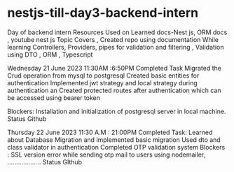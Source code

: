 # nestjs-till-day3-backend-intern
Day of backend intern
Resources Used on Learned 
docs-Nest js, 
ORM docs
 , youtube nest js
 Topic Covers , 
Created repo using documentation 
While learning 
Controllers,
 Providers,
 pipes for validation  and filtering ,
 Validation using DTO ,
ORM ,
Typescript 

Wednesday 21 June 2023 11:30AM :6:50PM
Completed Task 
Migrated the Crud operation from mysql to postgresql
Created basic entities for authentication 
Implemented jwt  strategy and local strategy during authentication an
Created protected routes after authentication which can be accessed using bearer token

Blockers:
Installation and initialization of postgresql server in local machine.
Status 
Github  


Thursday 22 June 2023  11:30 A.M  : 21:00PM
Completed Task:
Learned about Database Migration and implemented basic migration 
Used dto and class validator in authentication
Completed OTP validation  system 
Blockers :
SSL version  error while sending  otp mail to users
 using nodemailer,
……………….
Status GIthub 


